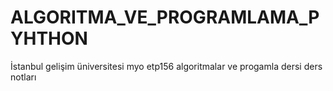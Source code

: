# ALGORITMA_VE_PROGRAMLAMA_PYHTHON
İstanbul gelişim üniversitesi myo etp156 algoritmalar ve progamla dersi ders notları
